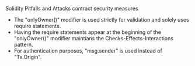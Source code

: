Solidity Pitfalls and Attacks contract security measures

-	The "onlyOwner()" modifier is used strictly for validation and solely uses require statements.
-	Having the require statements appear at the beginning of the "onlyOwner()" modifier maintians the Checks-Effects-Interactions pattern.
-	For authentication purposes, "msg.sender" is used instead of "Tx.Origin".

